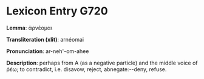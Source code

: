 # Lexicon Entry G720

**Lemma**: ἀρνέομαι

**Transliteration (xlit)**: arnéomai

**Pronunciation**: ar-neh'-om-ahee

**Description**:
perhaps from Α (as a negative particle) and the middle voice of ῥέω; to contradict, i.e. disavow, reject, abnegate:--deny, refuse.
